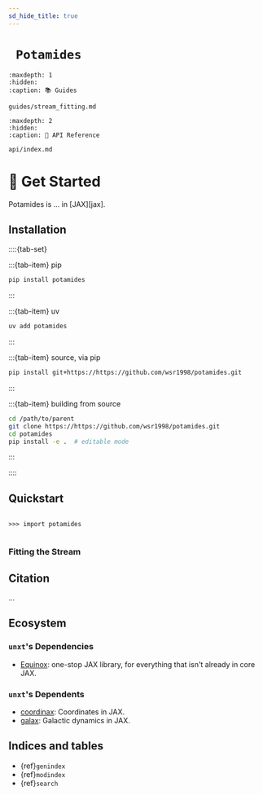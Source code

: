 ```yaml
---
sd_hide_title: true
---
```


<h1> <code> Potamides </code> </h1>

```{toctree}
:maxdepth: 1
:hidden:
:caption: 📚 Guides

guides/stream_fitting.md
```

```{toctree}
:maxdepth: 2
:hidden:
:caption: 🔌 API Reference

api/index.md
```

# 🚀 Get Started

Potamides is ... in [JAX][jax].

## Installation

<!-- [![PyPI version][pypi-version]][pypi-link]
[![PyPI platforms][pypi-platforms]][pypi-link] -->

::::{tab-set}

:::{tab-item} pip

```bash
pip install potamides
```

:::

:::{tab-item} uv

```bash
uv add potamides
```

:::

:::{tab-item} source, via pip

```bash
pip install git+https://https://github.com/wsr1998/potamides.git
```

:::

:::{tab-item} building from source

```bash
cd /path/to/parent
git clone https://https://github.com/wsr1998/potamides.git
cd potamides
pip install -e .  # editable mode
```

:::

::::

## Quickstart

```{code-block} python

>>> import potamides


```

### Fitting the Stream

## Citation

...

## Ecosystem

### `unxt`'s Dependencies

- [Equinox][equinox]: one-stop JAX library, for everything that isn't already in
  core JAX.

### `unxt`'s Dependents

- [coordinax][coordinax]: Coordinates in JAX.
- [galax][galax]: Galactic dynamics in JAX.

 <!-- LINKS -->

[coordinax]: https://github.com/GalacticDynamics/coordinax
[equinox]: https://docs.kidger.site/equinox/
[galax]: https://github.com/GalacticDynamics/galax

## Indices and tables

- {ref}`genindex`
- {ref}`modindex`
- {ref}`search`
